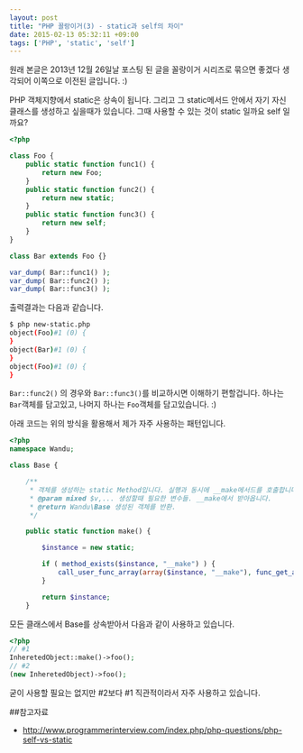 ```yaml
---
layout: post
title: "PHP 꼴랑이거(3) - static과 self의 차이"
date: 2015-02-13 05:32:11 +09:00
tags: ['PHP', 'static', 'self']
---
```


원래 본글은 2013년 12월 26일날 포스팅 된 글을 꼴랑이거 시리즈로 묶으면 좋겠다 생각되어 이쪽으로 이전된 글입니다. :)

PHP 객체지향에서 static은 상속이 됩니다. 그리고 그 static메서드 안에서 자기 자신 클래스를 생성하고 싶을때가 있습니다.
그때 사용할 수 있는 것이 static 일까요 self 일까요?

```php
<?php

class Foo {
	public static function func1() {
		return new Foo;
	}
	public static function func2() {
		return new static;
	}
	public static function func3() {
		return new self;
	}
}

class Bar extends Foo {}

var_dump( Bar::func1() );
var_dump( Bar::func2() );
var_dump( Bar::func3() );
```

출력결과는 다음과 같습니다.

```bash
$ php new-static.php 
object(Foo)#1 (0) {
}
object(Bar)#1 (0) {
}
object(Foo)#1 (0) {
}
```

`Bar::func2()` 의 경우와 `Bar::func3()`를 비교하시면 이해하기 편할겁니다. 하나는 `Bar`객체를 담고있고, 나머지 하나는 `Foo`객체를 담고있습니다. :)

아래 코드는 위의 방식을 활용해서 제가 자주 사용하는 패턴입니다.

```php
<?php
namespace Wandu;

class Base {

	/**
	 * 객체를 생성하는 static Method입니다. 실행과 동시에 __make메서드를 호출합니다.
	 * @param mixed $v,... 생성할때 필요한 변수들. __make에서 받아옵니다.
	 * @return Wandu\Base 생성된 객체를 반환.
	 */

	public static function make() {

		$instance = new static;

		if ( method_exists($instance, "__make") ) {
			call_user_func_array(array($instance, "__make"), func_get_args());
		}

		return $instance;
	}

```

모든 클래스에서 Base를 상속받아서 다음과 같이 사용하고 있습니다.

```php
<?php
// #1
InheretedObject::make()->foo();
// #2
(new InheretedObject)->foo();
```

굳이 사용할 필요는 없지만 #2보다 #1 직관적이라서 자주 사용하고 있습니다.

##참고자료

- <http://www.programmerinterview.com/index.php/php-questions/php-self-vs-static>

